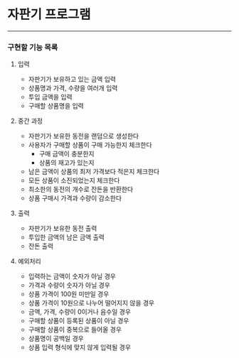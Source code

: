 # 자판기 프로그램
---

### 구현할 기능 목록

1. 입력
   - 자판기가 보유하고 있는 금액 입력
   - 상품명과 가격, 수량을 여러개 입력
   - 투입 금액을 입력
   - 구매할 상품명을 입력


2. 중간 과정
   - 자판기가 보유한 동전을 랜덤으로 생성한다
   - 사용자가 구매할 상품이 구매 가능한지 체크한다
     - 구매 금액이 충분한지
     - 상품의 재고가 있는지
   - 남은 금액이 상품의 최저 가격보다 적은지 체크한다
   - 모든 상품이 소진되었는지 체크한다
   - 최소한의 동전의 개수로 잔돈을 반환한다
   - 상품 구매시 가격과 수량이 감소한다
    

3. 출력
   - 자판기가 보유한 동전 출력
   - 투입한 금액의 남은 금액 출력
   - 잔돈 출력


4. 예외처리
   - 입력하는 금액이 숫자가 아닐 경우
   - 가격과 수량이 숫자가 아닐 경우
   - 상품 가격이 100원 미만일 경우
   - 상품 가격이 10원으로 나누어 떨어지지 않을 경우
   - 금액, 가격, 수량이 0이거나 음수일 경우
   - 구매할 상품이 등록된 상품이 아닐 경우
   - 구매할 상품이 중복으로 들어올 경우
   - 상품명이 공백일 경우
   - 상품 입력 형식에 맞지 않게 입력될 경우